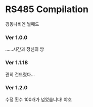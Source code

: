 RS485 Compilation
=================
경동나비엔 월패드
### Ver 1.0.0
......시간과 정신의 방
### Ver 1.1.18
괜히 건드렸다...
### Ver 1.2.0
수정 횟수 100개가 넘었습니다! 야호
